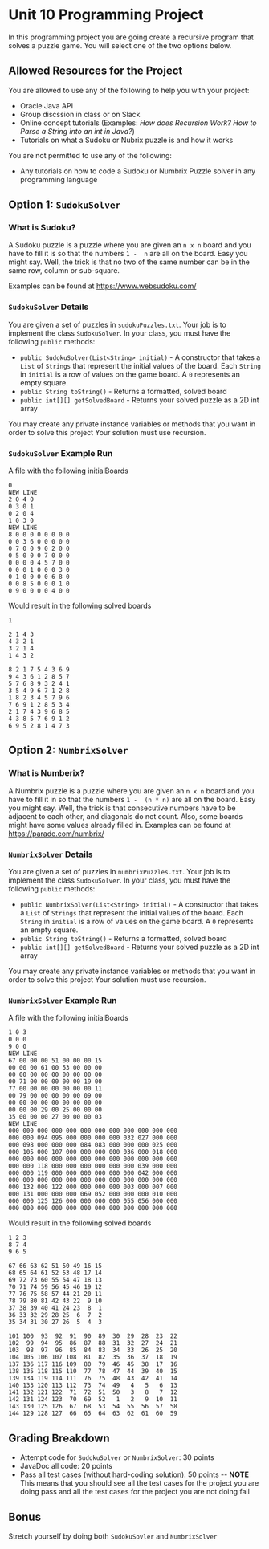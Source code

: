# Unit 10 Programming Project

In this programming project you are going create a recursive program that solves a puzzle game. You will select one of the two options below.

## Allowed Resources for the Project

You are allowed to use any of the following to help you with your project:

- Oracle Java API
- Group discssion in class or on Slack
- Online concept tutorials (Examples: *How does Recursion Work?* *How to Parse a String into an int in Java?*)
- Tutorials on what a Sudoku or Nubrix puzzle is and how it works

You are not permitted to use any of the following:

- Any tutorials on how to code a Sudoku or Numbrix Puzzle solver in any programming language

## Option 1: `SudokuSolver`

### What is Sudoku?

A Sudoku puzzle is a puzzle where you are given an `n x n` board and you have to fill it is so that the numbers `1 -  n` are all on the board. Easy you might say. Well, the trick is that no two of the same number can be in the same row, column or sub-square.

Examples can be found at <https://www.websudoku.com/>

### `SudokuSolver` Details

You are given a set of puzzles in `sudokuPuzzles.txt`. Your job is to implement the class `SudokuSolver`. In your class, you must have the following `public` methods:

- `public SudokuSolver(List<String> initial)` - A constructor that takes a `List` of `Strings` that represent the initial values of the board. Each `String` in `initial` is a row of values on the game board. A `0` represents an empty square.
- `public String toString()` - Returns a formatted, solved board
- `public int[][] getSolvedBoard` - Returns your solved puzzle as a 2D int array

You may create any private instance variables or methods that you want in order to solve this project
Your solution must use recursion.

### `SudokuSolver` Example Run

A file with the following initialBoards

    0
    NEW LINE
    2 0 4 0
    0 3 0 1
    0 2 0 4
    1 0 3 0
    NEW LINE
    8 0 0 0 0 0 0 0 0 
    0 0 3 6 0 0 0 0 0 
    0 7 0 0 9 0 2 0 0 
    0 5 0 0 0 7 0 0 0 
    0 0 0 0 4 5 7 0 0 
    0 0 0 1 0 0 0 3 0 
    0 1 0 0 0 0 6 8 0
    0 0 8 5 0 0 0 1 0 
    0 9 0 0 0 0 4 0 0

Would result in the following solved boards

    1

    2 1 4 3
    4 3 2 1
    3 2 1 4
    1 4 3 2

    8 2 1 7 5 4 3 6 9 
    9 4 3 6 1 2 8 5 7 
    5 7 6 8 9 3 2 4 1 
    3 5 4 9 6 7 1 2 8 
    1 8 2 3 4 5 7 9 6 
    7 6 9 1 2 8 5 3 4 
    2 1 7 4 3 9 6 8 5 
    4 3 8 5 7 6 9 1 2 
    6 9 5 2 8 1 4 7 3 

## Option 2: `NumbrixSolver`

### What is Numberix?

A Numbrix puzzle is a puzzle where you are given an `n x n` board and you have to fill it in so that the numbers `1 -  (n * n)` are all on the board. Easy you might say. Well, the trick is that consecutive numbers have to be adjacent to each other, and diagonals do not count. Also, some boards might have some values already filled in.
Examples can be found at <https://parade.com/numbrix/>

### `NumbrixSolver` Details

You are given a set of puzzles in `numbrixPuzzles.txt`. Your job is to implement the class `SudokuSolver`. In your class, you must have the following `public` methods:

- `public NumbrixSolver(List<String> initial)` - A constructor that takes a `List` of `Strings` that represent the initial values of the board. Each `String` in `initial` is a row of values on the game board. A `0` represents an empty square.
- `public String toString()` - Returns a formatted, solved board
- `public int[][] getSolvedBoard` - Returns your solved puzzle as a 2D int array

You may create any private instance variables or methods that you want in order to solve this project
Your solution must use recursion.

### `NumbrixSolver` Example Run

A file with the following initialBoards

    1 0 3
    0 0 0
    9 0 0
    NEW LINE
    67 00 00 00 51 00 00 00 15
    00 00 00 61 00 53 00 00 00
    00 00 00 00 00 00 00 00 00
    00 71 00 00 00 00 00 19 00
    77 00 00 00 00 00 00 00 11
    00 79 00 00 00 00 00 09 00
    00 00 00 00 00 00 00 00 00
    00 00 00 29 00 25 00 00 00
    35 00 00 00 27 00 00 00 03
    NEW LINE
    000 000 000 000 000 000 000 000 000 000 000 000
    000 000 094 095 000 000 000 000 032 027 000 000
    000 098 000 000 000 084 083 000 000 000 025 000
    000 105 000 107 000 000 000 000 036 000 018 000
    000 000 000 000 000 000 000 000 000 000 000 000
    000 000 118 000 000 000 000 000 000 039 000 000
    000 000 119 000 000 000 000 000 000 042 000 000
    000 000 000 000 000 000 000 000 000 000 000 000
    000 132 000 122 000 000 000 000 003 000 007 000
    000 131 000 000 000 069 052 000 000 000 010 000
    000 000 125 126 000 000 000 000 055 056 000 000
    000 000 000 000 000 000 000 000 000 000 000 000

Would result in the following solved boards

    1 2 3 
    8 7 4 
    9 6 5 

    67 66 63 62 51 50 49 16 15 
    68 65 64 61 52 53 48 17 14 
    69 72 73 60 55 54 47 18 13 
    70 71 74 59 56 45 46 19 12 
    77 76 75 58 57 44 21 20 11 
    78 79 80 81 42 43 22  9 10 
    37 38 39 40 41 24 23  8  1 
    36 33 32 29 28 25  6  7  2 
    35 34 31 30 27 26  5  4  3  

    101 100  93  92  91  90  89  30  29  28  23  22 
    102  99  94  95  86  87  88  31  32  27  24  21 
    103  98  97  96  85  84  83  34  33  26  25  20 
    104 105 106 107 108  81  82  35  36  37  18  19 
    137 136 117 116 109  80  79  46  45  38  17  16 
    138 135 118 115 110  77  78  47  44  39  40  15 
    139 134 119 114 111  76  75  48  43  42  41  14 
    140 133 120 113 112  73  74  49   4   5   6  13 
    141 132 121 122  71  72  51  50   3   8   7  12 
    142 131 124 123  70  69  52   1   2   9  10  11 
    143 130 125 126  67  68  53  54  55  56  57  58 
    144 129 128 127  66  65  64  63  62  61  60  59 

## Grading Breakdown

- Attempt code for `SudokuSolver` or `NumbrixSolver`: 30 points
- JavaDoc all code: 20 points
- Pass all test cases (without hard-coding solution): 50 points
-- **NOTE** This means that you should see all the test cases for the project you are doing pass and all the test cases for the project you are not doing fail

## Bonus

Stretch yourself by doing both `SudokuSovler` and `NumbrixSolver`
